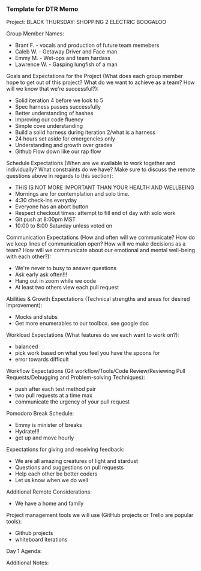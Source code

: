 ### Template for DTR Memo

Project: BLACK THURSDAY: SHOPPING 2 ELECTRIC BOOGALOO

Group Member Names:
  * Brant F. - vocals and production of future team memebers
  * Caleb W. - Getaway Driver and Face man
  * Emmy M. - Wet-ops and team hardass
  * Lawrence W. - Gasping lungfish of a man

Goals and Expectations for the Project (What does each group member hope to get out of this project? What do we want to achieve as a team? How will we know that we're successful?):
  * Solid iteration 4 before we look to 5
  * Spec harness passes successfully
  * Better understanding of hashes
  * Improving our code fluency
  * Simple cove understanding
  * Build a solid harness during iteration 2/what is a harness
  * 24 hours set aside for emergencies only
  * Understanding and growth over grades
  * Github Flow down like our rap flow

Schedule Expectations (When are we available to work together and individually? What constraints do we have? Make sure to discuss the remote questions above in regards to this section):
  * THIS IS NOT MORE IMPORTANT THAN YOUR HEALTH AND WELLBEING
  * Mornings are for contemplation and solo time.
  * 4:30 check-ins everyday
  * Everyone has an abort button
  * Respect checkout times: attempt to fill end of day with solo work
  * Git push at 8:00pm MST
  * 10:00 to 8:00 Saturday unless voted on

Communication Expectations (How and often will we communicate? How do we keep lines of communication open? How will we make decisions as a team? How will we communicate about our emotional and mental well-being with each other?):
  * We're never to busy to answer questions
  * Ask early ask often!!!
  * Hang out in zoom while we code
  * At least two others view each pull request

Abilities & Growth Expectations (Technical strengths and areas for desired improvement):
  * Mocks and stubs
  * Get more enumerables to our toolbox. see google doc

Workload Expectations (What features do we each want to work on?):
  * balanced
  * pick work based on what you feel you have the spoons for
  * error towards difficult

Workflow Expectations (Git workflow/Tools/Code Review/Reviewing Pull Requests/Debugging and Problem-solving Techniques):
  * push after each test method pair
  * two pull requests at a time max
  * communicate the urgency of your pull request

Pomodoro Break Schedule:
  * Emmy is minister of breaks
  * Hydrate!!!
  * get up and move hourly

Expectations for giving and receiving feedback:
  * We are all amazing creatures of light and stardust
  * Questions and suggestions on pull requests
  * Help each other be better coders
  * Let us know when we do well

Additional Remote Considerations:
  * We have a home and family

Project management tools we will use (GitHub projects or Trello are popular tools):
  * Github projects
  * whiteboard iterations

Day 1 Agenda:

Additional Notes:

